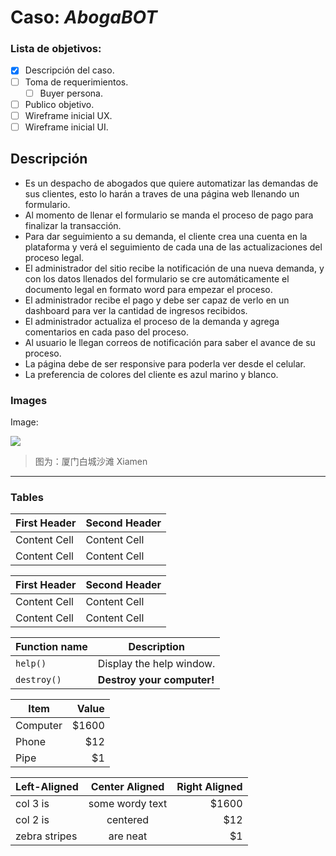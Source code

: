 # Caso: *AbogaBOT*

### Lista de objetivos:
- [x] Descripción del caso.
- [ ] Toma de requerimientos.
  - [ ] Buyer persona.
- [ ] Publico objetivo.
- [ ] Wireframe inicial UX.
- [ ] Wireframe inicial UI.

## Descripción
- Es un despacho de abogados que quiere automatizar las demandas de sus clientes, esto lo harán a traves de una página web llenando un formulario.
- Al momento de llenar el formulario se manda el proceso de pago para finalizar la transacción.
- Para dar seguimiento a su demanda, el cliente crea una cuenta en la plataforma y verá el seguimiento de cada una de las actualizaciones del proceso legal.
- El administrador del sitio recibe la notificación de una nueva demanda, y con los datos llenados del formulario se cre automáticamente el documento legal en formato word para empezar el proceso.
- El administrador recibe el pago y debe ser capaz de verlo en un dashboard para ver la cantidad de ingresos recibidos.
- El administrador actualiza el proceso de la demanda y agrega comentarios en cada paso del proceso.
- Al usuario le llegan correos de notificación para saber el avance de su proceso.
- La página debe de ser responsive para poderla ver desde el celular.
- La preferencia de colores del cliente es azul marino y blanco.

### Images

Image:


![](https://pandao.github.io/editor.md/examples/images/8.jpg)

> 图为：厦门白城沙滩 Xiamen
                
----
                    
### Tables
                    
First Header  | Second Header
------------- | -------------
Content Cell  | Content Cell
Content Cell  | Content Cell 

| First Header  | Second Header |
| ------------- | ------------- |
| Content Cell  | Content Cell  |
| Content Cell  | Content Cell  |

| Function name | Description                    |
| ------------- | ------------------------------ |
| `help()`      | Display the help window.       |
| `destroy()`   | **Destroy your computer!**     |

| Item      | Value |
| --------- | -----:|
| Computer  | $1600 |
| Phone     |   $12 |
| Pipe      |    $1 |

| Left-Aligned  | Center Aligned  | Right Aligned |
| :------------ |:---------------:| -----:|
| col 3 is      | some wordy text | $1600 |
| col 2 is      | centered        |   $12 |
| zebra stripes | are neat        |    $1 |